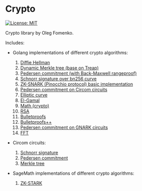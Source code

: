 # Crypto

[![License: MIT](https://img.shields.io/badge/License-MIT-yellow.svg)](https://opensource.org/licenses/MIT)

Crypto library by Oleg Fomenko.

Includes:

- Golang implementations of different crypto algorithms:
    1. [Diffie Hellman](./go/deffie-hellman)
    2. [Dynamic Merkle tree (base on Treap)](./go/dynamic-merkle)
    3. [Pedersen commitment (with Back-Maxwell rangeproof)](./go/pedersen)
    4. [Schnorr signature over bn256 curve](./go/schnorr-bn256)
    5. [ZK-SNARK (Pinocchio protocol) basic implementation](./go/zk-snark)
    6. [Pedersen commitment on Circom circuits](./go/pedersen-circom)
    7. [Elliptic curve](./go/ec)
    8. [El-Gamal](./go/el-gamal)
    9. [Math (crypto)](./go/math)
    10. [RSA](./go/rsa) 
    11. [Bulletproofs](./go/bp)
    12. [Bulletproofs++](./go/bppp)
    13. [Pedersen commitment on GNARK circuits](./go/pedersen-gnark) 
    14. [FFT](./go/fft) 

- Circom circuits:
    1. [Schnorr signature](./circuits/schnorr)
    2. [Pedersen commitment](./circuits/pedersen)
    3. [Merkle tree](./circuits/merkle)

- SageMath implementations of different crypto algorithms:
    1. [ZK-STARK](./sage/zk-stark)